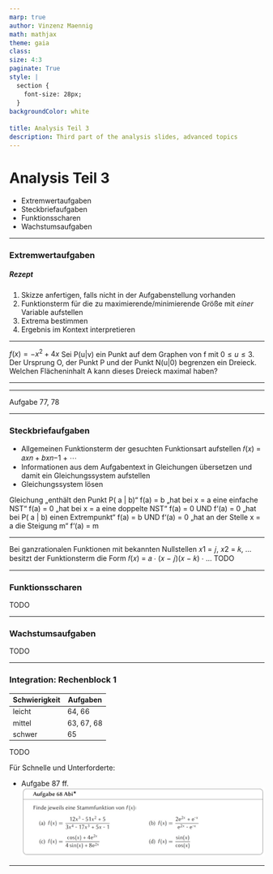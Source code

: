 ```yaml
---
marp: true
author: Vinzenz Maennig
math: mathjax
theme: gaia
class: 
size: 4:3
paginate: True
style: |
  section {
    font-size: 28px;
  }
backgroundColor: white

title: Analysis Teil 3
description: Third part of the analysis slides, advanced topics
---
```

# Analysis Teil 3
- Extremwertaufgaben
- Steckbriefaufgaben
- Funktionsscharen
- Wachstumsaufgaben

---
<!--header: Analysis | Extremwertaufgaben-->
<!--footer: Abiturma Abivorbereitungskurs | Winter 2023 München | Vinzenz Männig-->
### Extremwertaufgaben
##### Rezept
1) Skizze anfertigen, falls nicht in der Aufgabenstellung vorhanden
2) Funktionsterm für die zu maximierende/minimierende Größe mit *einer* Variable aufstellen
3) Extrema bestimmen
4) Ergebnis im Kontext interpretieren

---
$f(x) = -x^2+4x$
Sei P(u|v) ein Punkt auf dem Graphen von f mit $0 \leq u\leq 3$. Der Ursprung O, der Punkt P und der Punkt N(u|0) begrenzen ein Dreieck. Welchen Flächeninhalt A kann dieses Dreieck maximal haben?

---

---
Aufgabe 77, 78

---
### Steckbriefaufgaben
- Allgemeinen Funktionsterm der gesuchten Funktionsart aufstellen 𝑓(𝑥) = 𝑎𝑥𝑛 + 𝑏𝑥𝑛−1 + ⋯
- Informationen aus dem Aufgabentext in Gleichungen übersetzen und damit
ein Gleichungssystem aufstellen
- Gleichungssystem lösen

Gleichung
„enthält den Punkt P( a | b)“ f(a) = b
„hat bei x = a eine einfache NST“ f(a) = 0
„hat bei x = a eine doppelte NST“ f(a) = 0 UND f‘(a) = 0
„hat bei P( a | b) einen Extrempunkt“ f(a) = b UND f‘(a) = 0
„hat an der Stelle x = a die Steigung m“ f‘(a) = m

---
Bei ganzrationalen Funktionen mit bekannten Nullstellen 𝑥1 = 𝑗, 𝑥2 = 𝑘, …
besitzt der Funktionsterm die Form
𝑓(𝑥) = 𝑎 ⋅ (𝑥 − 𝑗)(𝑥 − 𝑘) ⋅ …
TODO

---
### Funktionsscharen
TODO

---
### Wachstumsaufgaben
TODO

---
### Integration: Rechenblock 1

| Schwierigkeit | Aufgaben |
| ----------- | ----------- |
| leicht | 64, 66 |
| mittel | 63, 67, 68 |
| schwer | 65 |

TODO

Für Schnelle und Unterforderte:
- Aufgabe 87 ff.
![h:200](images/aufgaben_logarithmische_substitution.jpg)

---